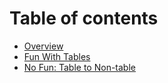 # Table of contents

* [Overview](README.md)
* [Fun With Tables](test-file.md)
* [No Fun: Table to Non-table](de-table.md)
